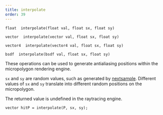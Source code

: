```yaml
---
title: interpolate
order: 39
---
```

`float  interpolate(float val, float sx, float sy)`

`vector  interpolate(vector val, float sx, float sy)`

`vector4  interpolate(vector4 val, float sx, float sy)`

`bsdf  interpolate(bsdf val, float sx, float sy)`

These operations can be used to generate antialiasing positions within
the micropolygon rendering engine.

`sx` and `sy` are random values, such as generated by [nextsample](nextsample.html). Different
values of `sx` and `sy` translate into different random positions on the micropolygon.

The returned value is undefined in the raytracing engine.

```vex
vector hitP = interpolate(P, sx, sy);

```
